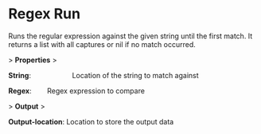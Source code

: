 # Regex Run

Runs the regular expression against the given string until the first match. It returns a list with all captures or nil if no match occurred.

&gt; **Properties**
&gt; 

**String**:                     Location of the string to match against

**Regex**:                    Regex expression to compare

&gt; **Output**
&gt; 

**Output-location**: Location to store the output data